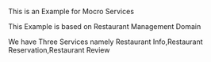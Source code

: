 This is an Example for Mocro Services

This Example is based on Restaurant Management Domain

We have Three Services namely Restaurant Info,Restaurant Reservation,Restaurant Review
